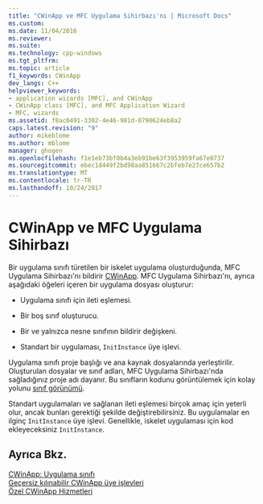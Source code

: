 ```yaml
---
title: "CWinApp ve MFC Uygulama Sihirbazı'nı | Microsoft Docs"
ms.custom: 
ms.date: 11/04/2016
ms.reviewer: 
ms.suite: 
ms.technology: cpp-windows
ms.tgt_pltfrm: 
ms.topic: article
f1_keywords: CWinApp
dev_langs: C++
helpviewer_keywords:
- application wizards [MFC], and CWinApp
- CWinApp class [MFC], and MFC Application Wizard
- MFC, wizards
ms.assetid: f8ac0491-3302-4e46-981d-0790624eb8a2
caps.latest.revision: "9"
author: mikeblome
ms.author: mblome
manager: ghogen
ms.openlocfilehash: f1e1eb73bf0b4a3eb91be63f3953959fa67e0737
ms.sourcegitcommit: ebec1d449f2bd98aa851667c2bfeb7e27ce657b2
ms.translationtype: MT
ms.contentlocale: tr-TR
ms.lasthandoff: 10/24/2017
---
```

# <a name="cwinapp-and-the-mfc-application-wizard"></a>CWinApp ve MFC Uygulama Sihirbazı
Bir uygulama sınıfı türetilen bir iskelet uygulama oluşturduğunda, MFC Uygulama Sihirbazı'nı bildirir [CWinApp](../mfc/reference/cwinapp-class.md). MFC Uygulama Sihirbazı'nı, ayrıca aşağıdaki öğeleri içeren bir uygulama dosyası oluşturur:  
  
-   Uygulama sınıfı için ileti eşlemesi.  
  
-   Bir boş sınıf oluşturucu.  
  
-   Bir ve yalnızca nesne sınıfının bildirir değişkeni.  
  
-   Standart bir uygulaması, `InitInstance` üye işlevi.  
  
 Uygulama sınıfı proje başlığı ve ana kaynak dosyalarında yerleştirilir. Oluşturulan dosyalar ve sınıf adları, MFC Uygulama Sihirbazı'nda sağladığınız proje adı dayanır. Bu sınıfların kodunu görüntülemek için kolay yolunu [sınıf görünümü](http://msdn.microsoft.com/en-us/8d7430a9-3e33-454c-a9e1-a85e3d2db925).  
  
 Standart uygulamaları ve sağlanan ileti eşlemesi birçok amaç için yeterli olur, ancak bunları gerektiği şekilde değiştirebilirsiniz. Bu uygulamalar en ilginç `InitInstance` üye işlevi. Genellikle, iskelet uygulaması için kod ekleyeceksiniz `InitInstance`.  
  
## <a name="see-also"></a>Ayrıca Bkz.  
 [CWinApp: Uygulama sınıfı](../mfc/cwinapp-the-application-class.md)   
 [Geçersiz kılınabilir CWinApp üye işlevleri](../mfc/overridable-cwinapp-member-functions.md)   
 [Özel CWinApp Hizmetleri](../mfc/special-cwinapp-services.md)

